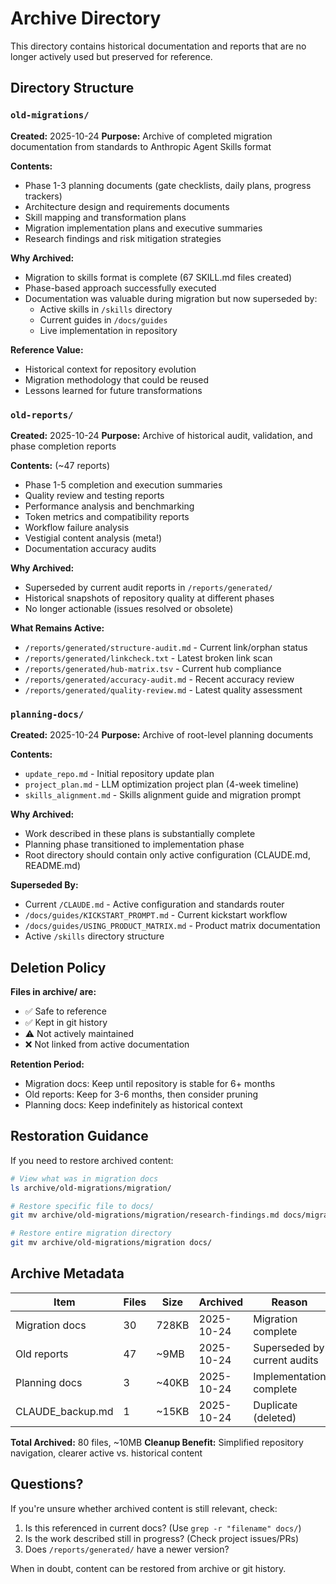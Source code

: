 # Archive Directory

This directory contains historical documentation and reports that are no longer actively used but preserved for reference.

## Directory Structure

### `old-migrations/`

**Created:** 2025-10-24
**Purpose:** Archive of completed migration documentation from standards to Anthropic Agent Skills format

**Contents:**

- Phase 1-3 planning documents (gate checklists, daily plans, progress trackers)
- Architecture design and requirements documents
- Skill mapping and transformation plans
- Migration implementation plans and executive summaries
- Research findings and risk mitigation strategies

**Why Archived:**

- Migration to skills format is complete (67 SKILL.md files created)
- Phase-based approach successfully executed
- Documentation was valuable during migration but now superseded by:
  - Active skills in `/skills` directory
  - Current guides in `/docs/guides`
  - Live implementation in repository

**Reference Value:**

- Historical context for repository evolution
- Migration methodology that could be reused
- Lessons learned for future transformations

### `old-reports/`

**Created:** 2025-10-24
**Purpose:** Archive of historical audit, validation, and phase completion reports

**Contents:** (~47 reports)

- Phase 1-5 completion and execution summaries
- Quality review and testing reports
- Performance analysis and benchmarking
- Token metrics and compatibility reports
- Workflow failure analysis
- Vestigial content analysis (meta!)
- Documentation accuracy audits

**Why Archived:**

- Superseded by current audit reports in `/reports/generated/`
- Historical snapshots of repository quality at different phases
- No longer actionable (issues resolved or obsolete)

**What Remains Active:**

- `/reports/generated/structure-audit.md` - Current link/orphan status
- `/reports/generated/linkcheck.txt` - Latest broken link scan
- `/reports/generated/hub-matrix.tsv` - Current hub compliance
- `/reports/generated/accuracy-audit.md` - Recent accuracy review
- `/reports/generated/quality-review.md` - Latest quality assessment

### `planning-docs/`

**Created:** 2025-10-24
**Purpose:** Archive of root-level planning documents

**Contents:**

- `update_repo.md` - Initial repository update plan
- `project_plan.md` - LLM optimization project plan (4-week timeline)
- `skills_alignment.md` - Skills alignment guide and migration prompt

**Why Archived:**

- Work described in these plans is substantially complete
- Planning phase transitioned to implementation phase
- Root directory should contain only active configuration (CLAUDE.md, README.md)

**Superseded By:**

- Current `/CLAUDE.md` - Active configuration and standards router
- `/docs/guides/KICKSTART_PROMPT.md` - Current kickstart workflow
- `/docs/guides/USING_PRODUCT_MATRIX.md` - Product matrix documentation
- Active `/skills` directory structure

## Deletion Policy

**Files in archive/ are:**

- ✅ Safe to reference
- ✅ Kept in git history
- ⚠️ Not actively maintained
- ❌ Not linked from active documentation

**Retention Period:**

- Migration docs: Keep until repository is stable for 6+ months
- Old reports: Keep for 3-6 months, then consider pruning
- Planning docs: Keep indefinitely as historical context

## Restoration Guidance

If you need to restore archived content:

```bash
# View what was in migration docs
ls archive/old-migrations/migration/

# Restore specific file to docs/
git mv archive/old-migrations/migration/research-findings.md docs/migration/

# Restore entire migration directory
git mv archive/old-migrations/migration docs/
```

## Archive Metadata

| Item | Files | Size | Archived | Reason |
|------|-------|------|----------|--------|
| Migration docs | 30 | 728KB | 2025-10-24 | Migration complete |
| Old reports | 47 | ~9MB | 2025-10-24 | Superseded by current audits |
| Planning docs | 3 | ~40KB | 2025-10-24 | Implementation complete |
| CLAUDE_backup.md | 1 | ~15KB | 2025-10-24 | Duplicate (deleted) |

**Total Archived:** 80 files, ~10MB
**Cleanup Benefit:** Simplified repository navigation, clearer active vs. historical content

## Questions?

If you're unsure whether archived content is still relevant, check:

1. Is this referenced in current docs? (Use `grep -r "filename" docs/`)
2. Is the work described still in progress? (Check project issues/PRs)
3. Does `/reports/generated/` have a newer version?

When in doubt, content can be restored from archive or git history.
